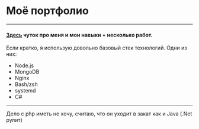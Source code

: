 # Моё портфолио
---
#### [Здесь](https://goo.su/1kBd) чуток про меня и мои навыки + несколько работ.
Если кратко, я использую довольно базовый стек технологий. Одни из них:
* Node.js
* MongoDB
* Nginx
* Bash/zsh
* systemd
* C#
---
Дело с php иметь не хочу, считаю, что он уходит в закат как и Java (.Net рулит)
